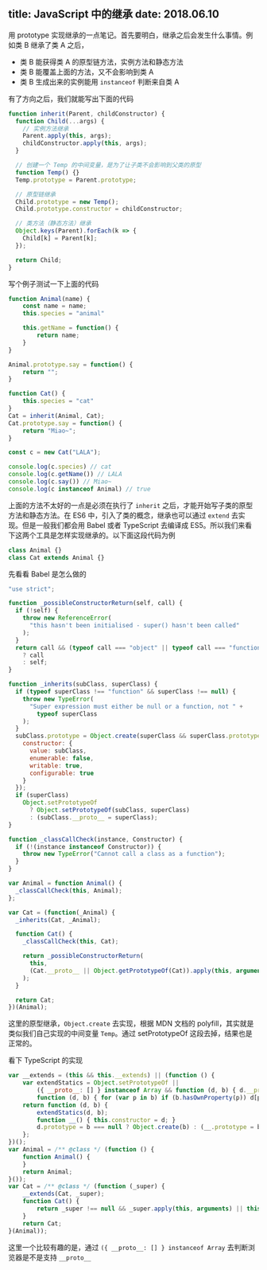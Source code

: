 title: JavaScript 中的继承
date: 2018.06.10
---

用 prototype 实现继承的一点笔记。首先要明白，继承之后会发生什么事情。例如类 B 继承了类 A 之后，

- 类 B 能获得类 A 的原型链方法，实例方法和静态方法
- 类 B 能覆盖上面的方法，又不会影响到类 A
- 类 B 生成出来的实例能用 `instanceof` 判断来自类 A

有了方向之后，我们就能写出下面的代码

```js
function inherit(Parent, childConstructor) {
  function Child(...args) {
    // 实例方法继承
    Parent.apply(this, args);
    childConstructor.apply(this, args);
  }

  // 创建一个 Temp 的中间变量，是为了让子类不会影响到父类的原型
  function Temp() {}
  Temp.prototype = Parent.prototype;

  // 原型链继承
  Child.prototype = new Temp();
  Child.prototype.constructor = childConstructor;

  // 类方法（静态方法）继承
  Object.keys(Parent).forEach(k => {
    Child[k] = Parent[k];
  });

  return Child;
}
```

写个例子测试一下上面的代码

```js
function Animal(name) {
    const name = name;
    this.species = "animal"

    this.getName = function() {
        return name;
    }
}

Animal.prototype.say = function() {
    return "";
}

function Cat() {
    this.species = "cat"
}
Cat = inherit(Animal, Cat);
Cat.prototype.say = function() {
    return "Miao~";
}

const c = new Cat("LALA");

console.log(c.species) // cat
console.log(c.getName()) // LALA
console.log(c.say()) // Miao~
console.log(c instanceof Animal) // true
```

上面的方法不太好的一点是必须在执行了 `inherit` 之后，才能开始写子类的原型方法和静态方法。在 ES6 中，引入了类的概念，继承也可以通过 `extend` 去实现。但是一般我们都会用 Babel 或者 TypeScript 去编译成 ES5。所以我们来看下这两个工具是怎样实现继承的。以下面这段代码为例

```js
class Animal {}
class Cat extends Animal {}
```

先看看 Babel 是怎么做的

```js
"use strict";

function _possibleConstructorReturn(self, call) {
  if (!self) {
    throw new ReferenceError(
      "this hasn't been initialised - super() hasn't been called"
    );
  }
  return call && (typeof call === "object" || typeof call === "function")
    ? call
    : self;
}

function _inherits(subClass, superClass) {
  if (typeof superClass !== "function" && superClass !== null) {
    throw new TypeError(
      "Super expression must either be null or a function, not " +
        typeof superClass
    );
  }
  subClass.prototype = Object.create(superClass && superClass.prototype, {
    constructor: {
      value: subClass,
      enumerable: false,
      writable: true,
      configurable: true
    }
  });
  if (superClass)
    Object.setPrototypeOf
      ? Object.setPrototypeOf(subClass, superClass)
      : (subClass.__proto__ = superClass);
}

function _classCallCheck(instance, Constructor) {
  if (!(instance instanceof Constructor)) {
    throw new TypeError("Cannot call a class as a function");
  }
}

var Animal = function Animal() {
  _classCallCheck(this, Animal);
};

var Cat = (function(_Animal) {
  _inherits(Cat, _Animal);

  function Cat() {
    _classCallCheck(this, Cat);

    return _possibleConstructorReturn(
      this,
      (Cat.__proto__ || Object.getPrototypeOf(Cat)).apply(this, arguments)
    );
  }

  return Cat;
})(Animal);
```

这里的原型继承，`Object.create` 去实现，根据 MDN 文档的 polyfill，其实就是类似我们自己实现的中间变量 `Temp`。通过 setPrototypeOf 这段去掉，结果也是正常的。

看下 TypeScript 的实现

```js
var __extends = (this && this.__extends) || (function () {
    var extendStatics = Object.setPrototypeOf ||
        ({ __proto__: [] } instanceof Array && function (d, b) { d.__proto__ = b; }) ||
        function (d, b) { for (var p in b) if (b.hasOwnProperty(p)) d[p] = b[p]; };
    return function (d, b) {
        extendStatics(d, b);
        function __() { this.constructor = d; }
        d.prototype = b === null ? Object.create(b) : (__.prototype = b.prototype, new __());
    };
})();
var Animal = /** @class */ (function () {
    function Animal() {
    }
    return Animal;
}());
var Cat = /** @class */ (function (_super) {
    __extends(Cat, _super);
    function Cat() {
        return _super !== null && _super.apply(this, arguments) || this;
    }
    return Cat;
}(Animal));
```

这里一个比较有趣的是，通过 `({ __proto__: [] } instanceof Array` 去判断浏览器是不是支持 `__proto__`
